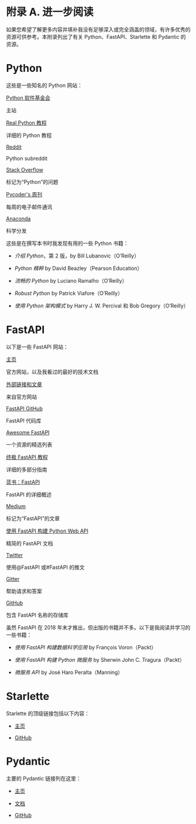 # 附录 A. 进一步阅读

如果您希望了解更多内容并填补我没有足够深入或完全涵盖的领域，有许多优秀的资源可供参考。本附录列出了有关 Python、FastAPI、Starlette 和 Pydantic 的资源。

# Python

这些是一些知名的 Python 网站：

[Python 软件基金会](https://www.python.org)

主站

[Real Python 教程](https://realpython.com)

详细的 Python 教程

[Reddit](https://www.reddit.com/r/Python)

Python subreddit

[Stack Overflow](https://stackoverflow.com/questions/tagged/python)

标记为“Python”的问题

[Pycoder's 周刊](https://pycoders.com)

每周的电子邮件通讯

[Anaconda](https://www.anaconda.com)

科学分发

这些是在撰写本书时我发现有用的一些 Python 书籍：

+   *介绍 Python*，第 2 版，by Bill Lubanovic（O’Reilly）

+   *Python 精粹* by David Beazley（Pearson Education）

+   *流畅的 Python* by Luciano Ramalho（O’Reilly）

+   *Robust Python* by Patrick Viafore（O’Reilly）

+   *使用 Python 架构模式* by Harry J. W. Percival 和 Bob Gregory（O’Reilly）

# FastAPI

以下是一些 FastAPI 网站：

[主页](https://fastapi.tiangolo.com)

官方网站，以及我看过的最好的技术文档

[外部链接和文章](https://fastapi.tiangolo.com/external-links)

来自官方网站

[FastAPI GitHub](https://github.com/tiangolo/fastapi)

FastAPI 代码库

[Awesome FastAPI](https://github.com/mjhea0/awesome-fastapi)

一个资源的精选列表

[终极 FastAPI 教程](https://oreil.ly/vfvS3)

详细的多部分指南

[蓝书：FastAPI](https://lyz-code.github.io/blue-book/fastapi)

FastAPI 的详细概述

[Medium](https://medium.com/tag/fastapi)

标记为“FastAPI”的文章

[使用 FastAPI 构建 Python Web API](https://realpython.com/fastapi-python-web-apis)

精简的 FastAPI 文档

[Twitter](https://oreil.ly/kHJm_)

使用@FastAPI 或#FastAPI 的推文

[Gitter](https://oreil.ly/-56rC)

帮助请求和答案

[GitHub](https://oreil.ly/NXTU1)

包含 FastAPI 名称的存储库

虽然 FastAPI 在 2018 年末才推出，但出版的书籍并不多。以下是我阅读并学习的一些书籍：

+   *使用 FastAPI 构建数据科学应用* by François Voron（Packt）

+   *使用 FastAPI 构建 Python 微服务* by Sherwin John C. Tragura（Packt）

+   *微服务 API* by José Haro Peralta（Manning）

# Starlette

Starlette 的顶级链接包括以下内容：

+   [主页](https://www.starlette.io)

+   [GitHub](https://github.com/encode/starlette)

# Pydantic

主要的 Pydantic 链接列在这里：

+   [主页](https://pydantic.dev)

+   [文档](https://docs.pydantic.dev)

+   [GitHub](https://github.com/pydantic/pydantic)
